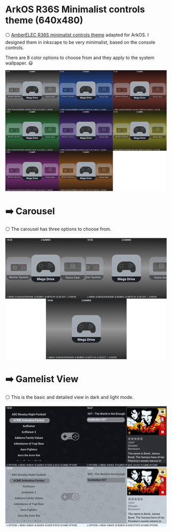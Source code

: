 # ArkOS R36S Minimalist controls theme (640x480)

:white_circle: [AmberELEC R36S minimalist controls theme](https://github.com/f4dzn99/AmberELEC-R36S-Minimalist-controls-theme) adapted for ArkOS. I designed them in inkscape to be very minimalist, based on the console controls.

There are 8 color options to choose from and they apply to the system wallpaper. :smiley:

<img width="600" heigth="1000"  src="/assets/images/image1.png">

# :arrow_right: Carousel
:white_circle: The carousel has three options to choose from.

<img width="600" heigth="1000" src="/assets/images/image2.png">

# :arrow_right: Gamelist View
:white_circle: This is the basic and detailed view in dark and light mode.

<img width="600" heigth="1000" src="/assets/images/image3.png">
